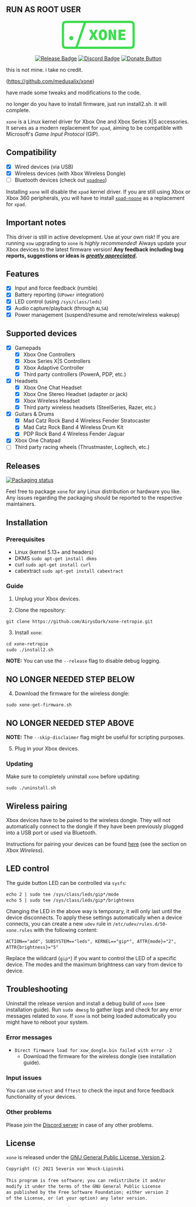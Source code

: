 ## RUN AS ROOT USER ##
<p align="center">
    <img src="logo.svg" alt="Logo" width="200">
</p>

<p align="center">
    <a href="https://github.com/medusalix/xone/releases/latest"><img src="https://img.shields.io/github/v/release/medusalix/xone?logo=github" alt="Release Badge"></a>
    <a href="https://discord.gg/FDQxwWk"><img src="https://img.shields.io/discord/733964971842732042?label=discord&logo=discord" alt="Discord Badge"></a>
    <a href="https://www.paypal.com/donate?hosted_button_id=BWUECKFDNY446"><img src="https://www.paypalobjects.com/en_US/i/btn/btn_donate_SM.gif" alt="Donate Button"></a>
</p>

this is not mine. i take no credit. 

(https://github.com/medusalix/xone)

have made some tweaks and modifications to the code.

no longer do you have to install firmware, just run install2.sh. it will complete.

`xone` is a Linux kernel driver for Xbox One and Xbox Series X|S accessories. It serves as a modern replacement for `xpad`, aiming to be compatible with Microsoft's *Game Input Protocol* (GIP).

## Compatibility

- [x] Wired devices (via USB)
- [x] Wireless devices (with Xbox Wireless Dongle)
- [ ] Bluetooth devices (check out [`xpadneo`](https://github.com/atar-axis/xpadneo))

Installing `xone` will disable the `xpad` kernel driver. If you are still using Xbox or Xbox 360 peripherals, you will have to install [`xpad-noone`](https://github.com/medusalix/xpad-noone) as a replacement for `xpad`.

## Important notes

This driver is still in active development. Use at your own risk!
If you are running `xow` upgrading to `xone` is *highly recommended*!
Always update your Xbox devices to the latest firmware version!
**Any feedback including bug reports, suggestions or ideas is [*greatly appreciated*](https://discord.gg/FDQxwWk).**

## Features

- [x] Input and force feedback (rumble)
- [x] Battery reporting (`UPower` integration)
- [x] LED control (using `/sys/class/leds`)
- [x] Audio capture/playback (through `ALSA`)
- [x] Power management (suspend/resume and remote/wireless wakeup)

## Supported devices

- [x] Gamepads
    - [x] Xbox One Controllers
    - [x] Xbox Series X|S Controllers
    - [x] Xbox Adaptive Controller
    - [x] Third party controllers (PowerA, PDP, etc.)
- [x] Headsets
    - [x] Xbox One Chat Headset
    - [x] Xbox One Stereo Headset (adapter or jack)
    - [x] Xbox Wireless Headset
    - [x] Third party wireless headsets (SteelSeries, Razer, etc.)
- [x] Guitars & Drums
    - [x] Mad Catz Rock Band 4 Wireless Fender Stratocaster
    - [x] Mad Catz Rock Band 4 Wireless Drum Kit
    - [x] PDP Rock Band 4 Wireless Fender Jaguar
- [x] Xbox One Chatpad
- [ ] Third party racing wheels (Thrustmaster, Logitech, etc.)

## Releases

[![Packaging status](https://repology.org/badge/vertical-allrepos/xone.svg)](https://repology.org/project/xone/versions)

Feel free to package `xone` for any Linux distribution or hardware you like.
Any issues regarding the packaging should be reported to the respective maintainers.

## Installation

### Prerequisites

- Linux (kernel 5.13+ and headers)
- DKMS ``` sudo apt-get install dkms ```
- curl ``` sudo apt-get install curl ```
- cabextract ``` sudo apt-get install cabextract ```

### Guide

1. Unplug your Xbox devices.

2. Clone the repository:

```
git clone https://github.com/AirysDark/xone-retropie.git
```

3. Install `xone`:

```
cd xone-retropie
sudo ./install2.sh
```

**NOTE:** You can use the `--release` flag to disable debug logging.

## NO LONGER NEEDED STEP BELOW ##
4. Download the firmware for the wireless dongle:

```
sudo xone-get-firmware.sh
```
## NO LONGER NEEDED STEP ABOVE ##

**NOTE:** The `--skip-disclaimer` flag might be useful for scripting purposes.

5. Plug in your Xbox devices.

### Updating

Make sure to completely uninstall `xone` before updating:

```
sudo ./uninstall.sh
```

## Wireless pairing

Xbox devices have to be paired to the wireless dongle. They will not automatically connect to the dongle if they have been previously plugged into a USB port or used via Bluetooth.

Instructions for pairing your devices can be found [here](https://support.xbox.com/en-US/help/hardware-network/controller/connect-xbox-wireless-controller-to-pc) (see the section on *Xbox Wireless*).

## LED control

The guide button LED can be controlled via `sysfs`:

```
echo 2 | sudo tee /sys/class/leds/gip*/mode
echo 5 | sudo tee /sys/class/leds/gip*/brightness
```

Changing the LED in the above way is temporary, it will only last until the device disconnects. To apply these settings automatically when a device connects, you can create a new `udev` rule in `/etc/udev/rules.d/50-xone.rules` with the following content:

```
ACTION=="add", SUBSYSTEM=="leds", KERNEL=="gip*", ATTR{mode}="2", ATTR{brightness}="5"
```

Replace the wildcard (`gip*`) if you want to control the LED of a specific device.
The modes and the maximum brightness can vary from device to device.

## Troubleshooting

Uninstall the release version and install a debug build of `xone` (see installation guide).
Run `sudo dmesg` to gather logs and check for any error messages related to `xone`.
If `xone` is not being loaded automatically you might have to reboot your system.

### Error messages

- `Direct firmware load for xow_dongle.bin failed with error -2`
    - Download the firmware for the wireless dongle (see installation guide).

### Input issues

You can use `evtest` and `fftest` to check the input and force feedback functionality of your devices.

### Other problems

Please join the [Discord server](https://discord.gg/FDQxwWk) in case of any other problems.

## License

`xone` is released under the [GNU General Public License, Version 2](LICENSE).

```
Copyright (C) 2021 Severin von Wnuck-Lipinski

This program is free software; you can redistribute it and/or
modify it under the terms of the GNU General Public License
as published by the Free Software Foundation; either version 2
of the License, or (at your option) any later version.
```
